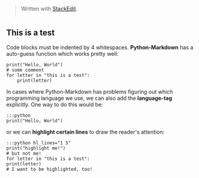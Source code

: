 ﻿


> Written with [StackEdit](https://stackedit.io/).
> ```
## This is a test

Code blocks must be indented by 4 whitespaces.
__Python-Markdown__ has a auto-guess function which works
pretty well:

    print("Hello, World")
    # some comment
    for letter in "this is a test":
        print(letter)

In cases where Python-Markdown has problems figuring out which
programming language we use, we can also add the __language-tag__
explicitly. One way to do this would be:


    :::python
    print("Hello, World")

or we can __highlight certain lines__ to
draw the reader's attention:


    :::python hl_lines="1 5"
    print("highlight me!")
    # but not me!
    for letter in "this is a test":
    print(letter)
    # I want to be highlighted, too!
```
